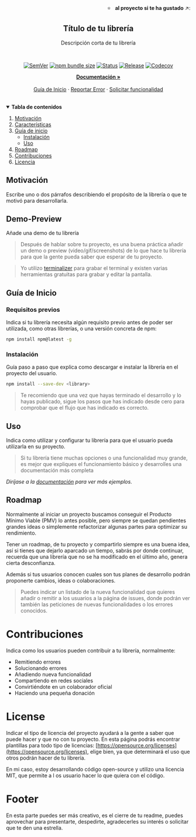 <!-- CABECERA DEL PROYECTO -->
<br />
<p align="right">
  ⭐ &nbsp;&nbsp;<strong>al proyecto si te ha gustado</strong> ↗️:
</p>

<p align="center">
  <a href="">
    <p align='center'>
      <!--
      Añade tu logo o una imagen de portada.
      Ayuda a captar la atención de la gente, queda genial y demuestra que te has currado todos los detalles.
      Las dimensiones optimas para tu imagen de portada son 1280x650px, además también la puedes utilizar en github como vista previa para las redes sociales: https://docs.github.com/es/github/administering-a-repository/customizing-your-repositorys-social-media-preview.
      Si no tienes mucha experiencia con programas de diseño, puedes utilizar  https://www.canva.com para crear tus imágenes, la versión gratuita tiene todo lo básico.
      -->
    </p>
  </a>

  <!-- El título de tu librería debería ser auto-explicativo -->
  <h2 align="center">Título de tu librería</h2>
  <div align="center">Descripción corta de tu librería</div>
</p>

<br/>

<div align="center">
<!--
Existen un sinfín de insignias que puedes utilizar en tus proyectos. Dependerá del proyecto, aunque los más comunes son los siguientes.
Yo suelo usar https://shields.io/ para generar las insignias.
-->

[![SemVer](https://img.shields.io/npm/v/<library>)]()
[![npm bundle size](https://img.shields.io/bundlephobia/min/<library>)]()
[![Status](https://img.shields.io/badge/status-active-success.svg)]()
[![Release](https://img.shields.io/github/workflow/status/<repo>/Release/master)]()
[![Codecov](https://img.shields.io/codecov/c/github/<repo>)](https://codecov.io/github/<repo>)

</div>

<p align="center">
  <a href="#"><strong>Documentación »</strong></a>
  <br />
  <br />
  <a href="#guia-de-inicio">Guía de Inicio</a>
  ·
  <a href="https://github.com/<repo>/issues">Reportar Error</a>
  ·
  <a href="https://github.com/<repo>/issues">Solicitar funcionalidad</a>
</p>

<br/>

<!-- TABLA DE CONTENIDOS -->
<!-- Es recomendable añadir una Tabla de contenidos (TOC). Esto hará más sencillo a la gente navegar por tu README y encontrar exactamente lo que busca.-->

<details open="false">
  <summary><strong>Tabla de contenidos</strong></summary>
  <ol>
    <li>
      <a href="#motivacion">Motivación</a>
    </li>
    <li>
      <a href="#caracteristicas">Características</a>
    </li>
    <li>
      <a href="#guia-de-inicio">Guía de inicio</a>
      <ul>
        <li><a href="#instalacion">Instalación</a></li>
        <li><a href="#uso">Uso</a></li>
      </ul>
    </li>
    <li><a href="#roadmap">Roadmap</a></li>
    <li><a href="#contribuciones">Contribuciones</a></li>
    <li><a href="#licencia">Licencia</a></li>
  </ol>
</details>

## Motivación

Escribe uno o dos párrafos describiendo el propósito de la librería o que te motivó para desarrollarla.

## Demo-Preview

Añade una demo de tu librería

> Después de hablar sobre tu proyecto, es una buena práctica añadir un demo o preview (video/gif/screenshots) de lo que hace tu librería para que la gente pueda saber que esperar de tu proyecto.

> Yo utilizo [terminalizer](https://github.com/faressoft/terminalizer) para grabar el terminal y existen varias herramientas gratuitas para grabar y editar la pantalla.

## Guía de Inicio

### Requisitos previos

Indica si tu librería necesita algún requisito previo antes de poder ser utilizada, como otras librerías, o una versión concreta de npm:

```sh
npm install npm@latest -g
```

### Instalación

Guía paso a paso que explica como descargar e instalar la librería en el proyecto del usuario.

```sh
npm install --save-dev <library>
```

> Te recomiendo que una vez que hayas terminado el desarrollo y lo hayas publicado, sigue los pasos que has indicado desde cero para comprobar que el flujo que has indicado es correcto.

## Uso

Indica como utilizar y configurar tu librería para que el usuario pueda utilizarla en su proyecto.

> Si tu librería tiene muchas opciones o una funcionalidad muy grande, es mejor que expliques el funcionamiento básico y desarrolles una documentación más completa

_Diríjase a la [documentación](#) para ver más ejemplos._

## Roadmap

Normalmente al iniciar un proyecto buscamos conseguir el Producto Mínimo Viable (PMV) lo antes posible, pero siempre se quedan pendientes grandes ideas o simplemente refactorizar algunas partes para optimizar su rendimiento.

Tener un roadmap, de tu proyecto y compartirlo siempre es una buena idea, así si tienes que dejarlo aparcado un tiempo, sabrás por donde continuar, recuerda que una librería que no se ha modificado en el último año, genera cierta desconfianza.

Además si tus usuarios conocen cuales son tus planes de desarrollo podrán proponerte cambios, ideas o colaboraciones.

> Puedes indicar un listado de la nueva funcionalidad que quieres añadir o remitir a los usuarios a la página de issues, donde podrán ver también las peticiones de nuevas funcionalidades o los errores conocidos.

# Contribuciones

Indica como los usuarios pueden contribuir a tu librería, normalmente:

- Remitiendo errores
- Solucionando errores
- Añadiendo nueva funcionalidad
- Compartiendo en redes sociales
- Convirtiéndote en un colaborador oficial
- Haciendo una pequeña donación

# License

Indicar el tipo de licencia del proyecto ayudará a la gente a saber que puede hacer y que no con tu proyecto. En esta página podrás encontrar plantillas para todo tipo de licencias: [https://opensource.org/licenses](https://opensource.org/licenses), elige bien, ya que determinará el uso que otros podrán hacer de tu librería.

En mi caso, estoy desarrollando código open-source y utilizo una licencia MIT, que permite a l os usuario hacer lo que quiera con el código.

# Footer

En esta parte puedes ser más creativo, es el cierre de tu readme, puedes aprovechar para presentarte, despedirte, agradecerles su interés o solicitar que te den una estrella.
